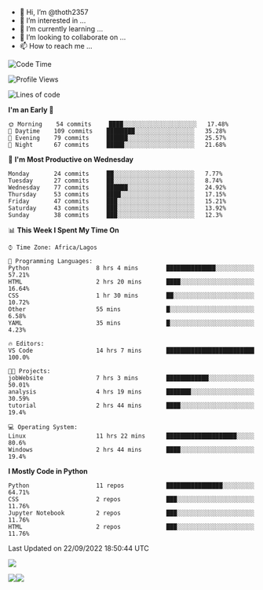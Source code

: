 <!---
thoth2357/thoth2357 is a ✨ special ✨ repository because its `README.md` (this file) appears on your GitHub profile.
You can click the Preview link to take a look at your changes.
--->

- 👋 Hi, I’m @thoth2357
- 👀 I’m interested in ...
- 🌱 I’m currently learning ...
- 💞️ I’m looking to collaborate on ...
- 📫 How to reach me ...




<!--START_SECTION:waka-->
![Code Time](http://img.shields.io/badge/Code%20Time-1%2C758%20hrs-blue)

![Profile Views](http://img.shields.io/badge/Profile%20Views-3-blue)

![Lines of code](https://img.shields.io/badge/From%20Hello%20World%20I%27ve%20Written-432%20Thousand%20lines%20of%20code-blue)

**I'm an Early 🐤** 

```text
🌞 Morning    54 commits     ████░░░░░░░░░░░░░░░░░░░░░   17.48% 
🌆 Daytime    109 commits    ████████░░░░░░░░░░░░░░░░░   35.28% 
🌃 Evening    79 commits     ██████░░░░░░░░░░░░░░░░░░░   25.57% 
🌙 Night      67 commits     █████░░░░░░░░░░░░░░░░░░░░   21.68%

```
📅 **I'm Most Productive on Wednesday** 

```text
Monday       24 commits     ██░░░░░░░░░░░░░░░░░░░░░░░   7.77% 
Tuesday      27 commits     ██░░░░░░░░░░░░░░░░░░░░░░░   8.74% 
Wednesday    77 commits     ██████░░░░░░░░░░░░░░░░░░░   24.92% 
Thursday     53 commits     ████░░░░░░░░░░░░░░░░░░░░░   17.15% 
Friday       47 commits     ███░░░░░░░░░░░░░░░░░░░░░░   15.21% 
Saturday     43 commits     ███░░░░░░░░░░░░░░░░░░░░░░   13.92% 
Sunday       38 commits     ███░░░░░░░░░░░░░░░░░░░░░░   12.3%

```


📊 **This Week I Spent My Time On** 

```text
⌚︎ Time Zone: Africa/Lagos

💬 Programming Languages: 
Python                   8 hrs 4 mins        ██████████████░░░░░░░░░░░   57.21% 
HTML                     2 hrs 20 mins       ████░░░░░░░░░░░░░░░░░░░░░   16.64% 
CSS                      1 hr 30 mins        ██░░░░░░░░░░░░░░░░░░░░░░░   10.72% 
Other                    55 mins             █░░░░░░░░░░░░░░░░░░░░░░░░   6.58% 
YAML                     35 mins             █░░░░░░░░░░░░░░░░░░░░░░░░   4.23%

🔥 Editors: 
VS Code                  14 hrs 7 mins       █████████████████████████   100.0%

🐱‍💻 Projects: 
jobWebsite               7 hrs 3 mins        ████████████░░░░░░░░░░░░░   50.01% 
analysis                 4 hrs 19 mins       ███████░░░░░░░░░░░░░░░░░░   30.59% 
tutorial                 2 hrs 44 mins       ████░░░░░░░░░░░░░░░░░░░░░   19.4%

💻 Operating System: 
Linux                    11 hrs 22 mins      ████████████████████░░░░░   80.6% 
Windows                  2 hrs 44 mins       ████░░░░░░░░░░░░░░░░░░░░░   19.4%

```

**I Mostly Code in Python** 

```text
Python                   11 repos            ████████████████░░░░░░░░░   64.71% 
CSS                      2 repos             ███░░░░░░░░░░░░░░░░░░░░░░   11.76% 
Jupyter Notebook         2 repos             ███░░░░░░░░░░░░░░░░░░░░░░   11.76% 
HTML                     2 repos             ███░░░░░░░░░░░░░░░░░░░░░░   11.76%

```



 Last Updated on 22/09/2022 18:50:44 UTC
<!--END_SECTION:waka-->
![](http://github-profile-summary-cards.vercel.app/api/cards/profile-details?username=thoth2357&theme=2077)

![](http://github-profile-summary-cards.vercel.app/api/cards/stats?username=thoth2357&theme=2077)![](http://github-profile-summary-cards.vercel.app/api/cards/productive-time?username=thoth2357&theme=2077&utcOffset=8)
